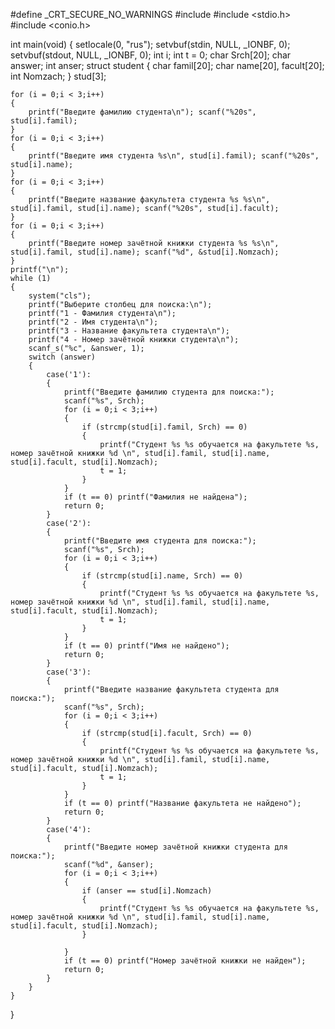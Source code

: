 #define _CRT_SECURE_NO_WARNINGS
#include <iostream>
#include <stdio.h>
#include <conio.h>

int main(void)
{
	setlocale(0, "rus");
	setvbuf(stdin, NULL, _IONBF, 0);
	setvbuf(stdout, NULL, _IONBF, 0);
	int i;
	int t = 0;
	char Srch[20];
	char answer;
	int anser;
	struct student
	{
		char famil[20];
		char name[20], facult[20];
		int Nomzach;
	} stud[3];

	for (i = 0;i < 3;i++)
	{
		printf("Введите фамилию студента\n"); scanf("%20s", stud[i].famil);
	}
	for (i = 0;i < 3;i++)
	{
		printf("Введите имя студента %s\n", stud[i].famil); scanf("%20s", stud[i].name);
	}
	for (i = 0;i < 3;i++)
	{
		printf("Введите название факультета студента %s %s\n", stud[i].famil, stud[i].name); scanf("%20s", stud[i].facult);
	}
	for (i = 0;i < 3;i++)
	{
		printf("Введите номер зачётной книжки студента %s %s\n", stud[i].famil, stud[i].name); scanf("%d", &stud[i].Nomzach);
	}
	printf("\n");
	while (1)
	{
		system("cls");
		printf("Выберите столбец для поиска:\n");
		printf("1 - Фамилия студента\n");
		printf("2 - Имя студента\n");
		printf("3 - Название факультета студента\n");
		printf("4 - Номер зачётной книжки студента\n");
		scanf_s("%c", &answer, 1);
		switch (answer)
		{
			case('1'):
			{
				printf("Введите фамилию студента для поиска:");
				scanf("%s", Srch);
				for (i = 0;i < 3;i++) 
				{
					if (strcmp(stud[i].famil, Srch) == 0)
					{
						printf("Cтудент %s %s обучается на факультете %s, номер зачётной книжки %d \n", stud[i].famil, stud[i].name, stud[i].facult, stud[i].Nomzach);
						t = 1;
					}
				}
				if (t == 0) printf("Фамилия не найдена");
				return 0;
			}
			case('2'):
			{
				printf("Введите имя студента для поиска:");
				scanf("%s", Srch);
				for (i = 0;i < 3;i++)
				{
					if (strcmp(stud[i].name, Srch) == 0)
					{
						printf("Cтудент %s %s обучается на факультете %s, номер зачётной книжки %d \n", stud[i].famil, stud[i].name, stud[i].facult, stud[i].Nomzach);
						t = 1;
					}
				}
				if (t == 0) printf("Имя не найдено");
				return 0;
			}
			case('3'):
			{
				printf("Введите название факультета студента для поиска:");
				scanf("%s", Srch);
				for (i = 0;i < 3;i++)
				{
					if (strcmp(stud[i].facult, Srch) == 0)
					{
						printf("Cтудент %s %s обучается на факультете %s, номер зачётной книжки %d \n", stud[i].famil, stud[i].name, stud[i].facult, stud[i].Nomzach);
						t = 1;
					}
				}
				if (t == 0) printf("Название факультета не найдено");
				return 0;
			}
			case('4'):
			{
				printf("Введите номер зачётной книжки студента для поиска:");
				scanf("%d", &anser);
				for (i = 0;i < 3;i++)
				{
					if (anser == stud[i].Nomzach)
					{
						printf("Cтудент %s %s обучается на факультете %s, номер зачётной книжки %d \n", stud[i].famil, stud[i].name, stud[i].facult, stud[i].Nomzach);
					}
					
				}
				if (t == 0) printf("Номер зачётной книжки не найден");
				return 0;
			}
		}
	}
}
